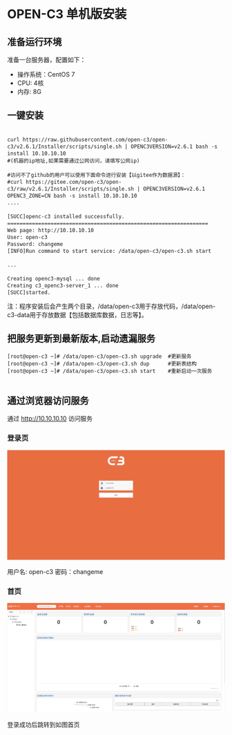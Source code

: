 # OPEN-C3 单机版安装

## 准备运行环境

准备一台服务器，配置如下：
* 操作系统：CentOS 7
* CPU: 4核
* 内存: 8G

## 一键安装

```

curl https://raw.githubusercontent.com/open-c3/open-c3/v2.6.1/Installer/scripts/single.sh | OPENC3VERSION=v2.6.1 bash -s install 10.10.10.10
#(机器的ip地址,如果需要通过公网访问，请填写公网ip)

#访问不了github的用户可以使用下面命令进行安装【以gitee作为数据源】：
#curl https://gitee.com/open-c3/open-c3/raw/v2.6.1/Installer/scripts/single.sh | OPENC3VERSION=v2.6.1 OPENC3_ZONE=CN bash -s install 10.10.10.10
....

[SUCC]openc-c3 installed successfully.
=================================================================
Web page: http://10.10.10.10
User: open-c3
Password: changeme
[INFO]Run command to start service: /data/open-c3/open-c3.sh start

...

Creating openc3-mysql ... done
Creating c3_openc3-server_1 ... done
[SUCC]started.

```
注：程序安装后会产生两个目录，/data/open-c3用于存放代码，/data/open-c3-data用于存放数据【包括数据库数据，日志等】。

## 把服务更新到最新版本,启动遗漏服务
```
[root@open-c3 ~]# /data/open-c3/open-c3.sh upgrade  #更新服务
[root@open-c3 ~]# /data/open-c3/open-c3.sh dup      #更新表结构
[root@open-c3 ~]# /data/open-c3/open-c3.sh start    #重新启动一次服务
 
```
## 通过浏览器访问服务

通过 http://10.10.10.10 访问服务

### 登录页
![登录页面](/单机版安装/images/登录页面.png)

用户名: open-c3 密码：changeme

### 首页
![刚安装完的首页](/单机版安装/images/刚安装完的首页.png)

登录成功后跳转到如图首页
